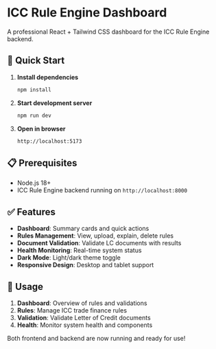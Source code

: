# ICC Rule Engine Dashboard

A professional React + Tailwind CSS dashboard for the ICC Rule Engine backend.

## 🚀 Quick Start

1. **Install dependencies**
   ```bash
   npm install
   ```

2. **Start development server**
   ```bash
   npm run dev
   ```

3. **Open in browser**
   ```
   http://localhost:5173
   ```

## 📋 Prerequisites

- Node.js 18+
- ICC Rule Engine backend running on `http://localhost:8000`

## ✅ Features

- **Dashboard**: Summary cards and quick actions
- **Rules Management**: View, upload, explain, delete rules
- **Document Validation**: Validate LC documents with results
- **Health Monitoring**: Real-time system status
- **Dark Mode**: Light/dark theme toggle
- **Responsive Design**: Desktop and tablet support

## 🎯 Usage

1. **Dashboard**: Overview of rules and validations
2. **Rules**: Manage ICC trade finance rules
3. **Validation**: Validate Letter of Credit documents
4. **Health**: Monitor system health and components

Both frontend and backend are now running and ready for use!
